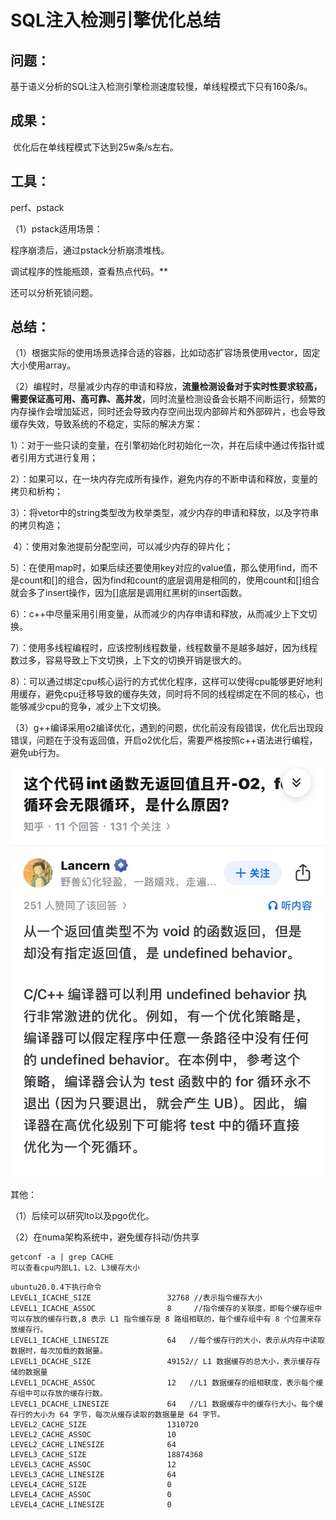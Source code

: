 # SQL注入检测引擎优化总结

## 问题：

​		基于语义分析的SQL注入检测引擎检测速度较慢，单线程模式下只有160条/s。

## 成果：

​		优化后在单线程模式下达到25w条/s左右。

## 工具：

perf、pstack

（1）pstack适用场景：

程序崩溃后，通过pstack分析崩溃堆栈。

调试程序的性能瓶颈，查看热点代码。**

还可以分析死锁问题。

## 总结：

（1）根据实际的使用场景选择合适的容器，比如动态扩容场景使用vector，固定大小使用array。

（2）编程时，尽量减少内存的申请和释放，**流量检测设备对于实时性要求较高，需要保证高可用、高可靠、高并发**，同时流量检测设备会长期不间断运行，频繁的内存操作会增加延迟，同时还会导致内存空间出现内部碎片和外部碎片，也会导致缓存失效，导致系统的不稳定，实际的解决方案：

​			1）：对于一些只读的变量，在引擎初始化时初始化一次，并在后续中通过传指针或者引用方式进行复用；

​			2）：如果可以，在一块内存完成所有操作，避免内存的不断申请和释放，变量的拷贝和析构；

​			3）：将vetor中的string类型改为枚举类型，减少内存的申请和释放，以及字符串的拷贝构造；

​			4）：使用对象池提前分配空间，可以减少内存的碎片化；

​			5）：在使用map时，如果后续还要使用key对应的value值，那么使用find，而不是count和[]的组合，因为find和count的底层调用是相同的，使用count和[]组合就会多了insert操作，因为[]底层是调用红黑树的insert函数。

​			6）：c++中尽量采用引用变量，从而减少的内存申请和释放，从而减少上下文切换。

​			7）：使用多线程编程时，应该控制线程数量，线程数量不是越多越好，因为线程数过多，容易导致上下文切换，上下文的切换开销是很大的。

​			8）：可以通过绑定cpu核心运行的方式优化程序，这样可以使得cpu能够更好地利用缓存，避免cpu迁移导致的缓存失效，同时将不同的线程绑定在不同的核心，也能够减少cpu的竞争，减少上下文切换。

（3）g++编译采用o2编译优化，遇到的问题，优化前没有段错误，优化后出现段错误，问题在于没有返回值，开启o2优化后，需要严格按照c++语法进行编程，避免ub行为。

![Alt text](https://github.com/wgdupup/notes/blob/main/assets/1.jpg)

其他：

（1）后续可以研究lto以及pgo优化。

（2）在numa架构系统中，避免缓存抖动/伪共享

```
getconf -a | grep CACHE
可以查看cpu内部L1、L2、L3缓存大小
```

```
ubuntu20.0.4下执行命令
LEVEL1_ICACHE_SIZE                 32768 //表示指令缓存大小
LEVEL1_ICACHE_ASSOC                8     //指令缓存的关联度，即每个缓存组中可以存放的缓存行数,8 表示 L1 指令缓存是 8 路组相联的，每个缓存组中有 8 个位置来存放缓存行。
LEVEL1_ICACHE_LINESIZE             64	//每个缓存行的大小，表示从内存中读取数据时，每次加载的数据量。
LEVEL1_DCACHE_SIZE                 49152// L1 数据缓存的总大小，表示缓存存储的数据量
LEVEL1_DCACHE_ASSOC                12	//L1 数据缓存的组相联度，表示每个缓存组中可以存放的缓存行数。
LEVEL1_DCACHE_LINESIZE             64	//L1 数据缓存中的缓存行大小。每个缓存行的大小为 64 字节，每次从缓存读取的数据量是 64 字节。
LEVEL2_CACHE_SIZE                  1310720
LEVEL2_CACHE_ASSOC                 10
LEVEL2_CACHE_LINESIZE              64
LEVEL3_CACHE_SIZE                  18874368
LEVEL3_CACHE_ASSOC                 12
LEVEL3_CACHE_LINESIZE              64
LEVEL4_CACHE_SIZE                  0
LEVEL4_CACHE_ASSOC                 0
LEVEL4_CACHE_LINESIZE              0
```

